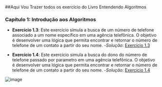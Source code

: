 ##Aqui Vou Trazer todos os exercício do Livro Entendendo Algoritmos

### Capítulo 1: Introdução aos Algoritmos

- **Exercício 1.3**:  Este exercício simula a busca de um número de telefone associado a um nome específico
 em uma agência telefônica. O objetivo é desenvolver uma lógica que permita encontrar
 e retornar o número de telefone de um contato a partir do seu nome.
-*Solução*: [Exercício 1.3](https://github.com/AnaDalmolin/Entendendo_Algoritimo/tree/master/exerciciopag36/exercicio01)
   
- **Exercício 1.4**: Este exercício simula a busca do dono do número de telefone passado por parametro
  em uma agência telefônica. O objetivo é desenvolver uma lógica que permita encontrar
  e retornar o número de telefone de um contato a partir do seu nome.
-*Solução*: [Exercício 1.4](https://github.com/AnaDalmolin/Entendendo_Algoritimo/tree/master/exerciciopag36/exercicio02)


![image](https://github.com/user-attachments/assets/5266a317-12a8-4e8a-a91b-fc227a3d282d)
